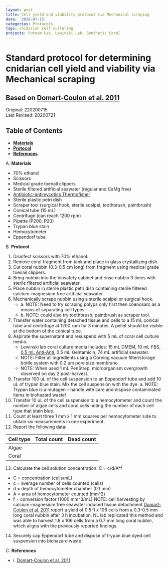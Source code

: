 ```yaml
---
layout: post
title: Cell yield and viability protocol via Mechanical scraping
date: '2020-07-15'
categories: Protocols
tags: cnidarian cell culturing
projects: Putnam Lab, Lewinski Lab, Synthetic Coral
---
```


# Standard protocol for determining cnidarian cell yield and viability via Mechanical scraping
## Based on [Domart-Coulon et al. 2011](https://www.pnas.org/content/98/21/11885.short)

Original: 220200715  
Last Revised: 20200721  

## Table of Contents  
- [**Materials**](#Materials)    
- [**Protocol**](#Protocol)  
- [**References**](#References)  

A. <a name="Materials"></a> **Materials**
  - 70% ethanol
  - Scissors
  - Medical grade toenail clippers
  - Sterile filtered artificial seawater (regular and CaMg free)
  - [Antibiotic-antimycotics Thermofisher](https://www.thermofisher.com/order/catalog/product/15240062#/15240062)
  - Sterile plastic petri dish
  - Scraper tool (surgical hook, sterile scalpel, toothbrush, paintbrush)
  - Conical tube (15 mL)
  - Centrifuge (can reach 1200 rpm)
  - Pipette (P200, P20)
  - Trypan blue stain
  - Hemocytometer
  - Eppendorf tube

B. <a name="Protocol"></a> **Protocol**

1. Disinfect scissors with 70% ethanol.
2. Remove coral fragment from tank and place in glass crystallizing dish.
3. Cut coral nubbin (0.3-0.5 cm long) from fragment using medical grade toenail clippers.
4. Bring nubbin into the biosafety cabinet and rinse nubbin 3 times with sterile filtered artificial seawater.
5. Place nubbin in sterile plastic petri dish containing sterile filtered calcium-magnesium free artificial seawater.
6. Mechanically scrape nubbin using a sterile scalpel or surgical hook.
    - a. NOTE: Need to try scraping polyps only first then coenosarc as a means of separating cell types.
    - b. NOTE: could also try toothbrush, paintbrush as scraper tool.
7. Transfer water containing detached tissue and cells to a 15 mL conical tube and centrifuge at 1200 rpm for 3 minutes.  A pellet should be visible at the bottom of the conical tube.
8. Aspirate the supernatant and resuspend with 5 mL of coral cell culture media.
    - Lewinski lab coral culture media includes: 15 mL DMEM, 10 mL FBS, [0.5 mL Anti-Anti](https://www.thermofisher.com/order/catalog/product/15240062#/15240062), 0.5 mL Gentamicin, 74 mL artificial seawater.
    - NOTE: Filter all ingredients using a Corning vacuum filter/storage bottle system with 0.2 μm pore size membrane.
    - NOTE: When used 1 mL PenStrep, microorganism overgrowth observed on day 2 post-harvest.
9. Transfer 100 uL of the cell suspension to an Eppendorf tube and add 10 uL of trypan blue stain.  Mix the cell suspension with the dye.
  a. NOTE: Trypan blue is a mutagen – handle with care and dispose contaminated items in biohazard waste!
10. Transfer 10 uL of the cell suspension to a hemocytometer and count the number of algae cells and coral cells noting the number of each cell type that stain blue.
11. Count at least three 1 mm x 1 mm squares per hemocytometer side to obtain six measurements in one experiment.
12. Report the following data:

| Cell type | Total count | Dead count |
| --- | --- | --- |
| Algae |   |     |
| Coral |   |     |

13. Calculate the cell solution concentration. C = c/d/A*f
  - C = concentration (cells/mL)
  - c = average number of cells counted (cells)
  - d = depth of hemocytometer chamber (0.1 mm)
  - A = area of hemocytometer counted (mm^2)
  - f = conversion factor (1000 mm^3/mL)
  NOTE: cell harvesting by calcium-magnesium free seawater induced tissue detachment [Domart-Coulon et al. 2011](https://www.pnas.org/content/98/21/11885.short) report a yield of 0.5-1 x 106 cells from a 0.3-0.5 mm long coral nubbin after 3 h incubation. NL lab replicated this method and was able to harvest 1.8 x 106 cells from a 0.7 mm long coral nubbin, which aligns with the previously reported findings.
14. Securely cap Eppendorf tube and dispose of trypan blue dyed cell suspension into biohazard waste.

C. <a name="References"></a> **References**
  - i. [Domart-Coulon et al. 2011](https://www.pnas.org/content/98/21/11885.short)
